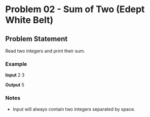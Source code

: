 # Problem 02 - Sum of Two (Edept White Belt)

## Problem Statement
Read two integers and print their sum.

### Example
**Input**
2 3

**Output**
5



### Notes
- Input will always contain two integers separated by space.